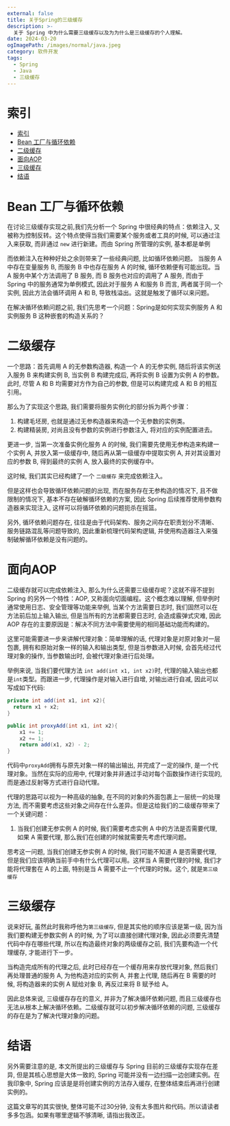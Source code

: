 ```yaml
---
external: false
title: 关于Spring的三级缓存
description: >-
  关于 Spring 中为什么需要三级缓存以及为为什么是三级缓存的个人理解。
date: 2024-03-20
ogImagePath: /images/normal/java.jpeg
category: 软件开发
tags:
  - Spring
  - Java
  - 三级缓存
---
```


# 索引

- [索引](#索引)
- [Bean 工厂与循环依赖](#bean-工厂与循环依赖)
- [二级缓存](#二级缓存)
- [面向AOP](#面向aop)
- [三级缓存](#三级缓存)
- [结语](#结语)

# Bean 工厂与循环依赖

在讨论三级缓存实现之前,我们先分析一个 Spring 中很经典的特点：依赖注入, 又被称为控制反转。这个特点使得当我们需要某个服务或者工具的时候, 可以通过注入来获取, 而非通过 `new` 进行新建。而由 Spring 所管理的实例, 基本都是单例

而依赖注入在种种好处之余则带来了一些经典问题, 比如循环依赖问题。 当服务 A 中存在变量服务 B, 而服务 B 中也存在服务 A 的时候, 循环依赖便有可能出现。当 A 服务中某个方法调用了 B 服务, 而 B 服务也对应的调用了 A 服务, 而由于 Spring 中的服务通常为单例模式, 因此对于服务 A 和服务 B 而言, 两者属于同一个实例, 因此方法会循环调用 A 和 B, 导致栈溢出。这就是触发了循环以来问题。

在解决循环依赖问题之前, 我们先思考一个问题：Spring是如何实现实例服务 A 和实例服务 B 这种嵌套的构造关系的？

# 二级缓存

一个思路：首先调用 A 的无参数构造器, 构造一个 A 的无参实例, 随后将该实例送入服务 B 来构建实例 B, 当实例 B 构建完成后, 再将实例 B 设置为实例 A 的参数。此时, 尽管 A 和 B 均需要对方作为自己的参数, 但是可以构建完成 A 和 B 的相互引用。

那么为了实现这个思路, 我们需要将服务实例化的部分拆为两个步骤：

1. 构建毛坯房, 也就是通过无参构造器来构造一个无参数的实例类。
2. 构建精装房, 对尚且没有参数的实例进行参数注入, 将对应的实例配置进去。

更进一步, 当第一次准备实例化服务 A 的时候, 我们需要先使用无参构造来构建一个实例 A, 并放入第一级缓存中, 随后再从第一级缓存中提取实例 A, 并对其设置对应的参数 B, 得到最终的实例 A, 放入最终的实例缓存中。

这时候, 我们其实已经构建了一个 `二级缓存` 来完成依赖注入。

但是这样也会导致循环依赖问题的出现, 而在服务存在无参构造的情况下, 且不做限制的情况下, 基本不存在破解循环依赖的方案, 因此 Spring 后续推荐使用参数构造器来实现注入, 这样可以将循环依赖的问题扼杀在摇篮。

另外, 循环依赖问题存在, 往往是由于代码架构、服务之间存在职责划分不清晰、服务链路混乱等问题导致的, 因此重新梳理代码架构逻辑, 并使用构造器注入来强制破解循环依赖是没有问题的。

# 面向AOP

二级缓存就可以完成依赖注入, 那么为什么还需要三级缓存呢？这就不得不提到 Spring 的另外一个特性：AOP, 又称面向切面编程。这个概念难以理解, 但举例时通常使用日志、安全管理等功能来举例, 当某个方法需要日志时, 我们固然可以在方法前后加上输入输出, 但是当所有的方法都需要日志时, 会造成霰弹式灾难, 因此 AOP 存在的主要原因是：解决不同方法中需要使用的相同基础功能而构建的。

这里可能需要进一步来讲解代理对象：简单理解的话, 代理对象是对原对象对一层包裹, 拥有和原始对象一样的输入和输出类型, 但是当参数进入时候, 会首先经过代理对象的操作, 当参数输出时, 会被代理对象进行后处理。

举例来说, 当我们要代理方法 `int add(int x1, int x2)`时, 代理的输入输出也都是`int`类型。而跟进一步, 代理操作是对输入进行自增, 对输出进行自减, 因此可以写成如下代码:

```java
private int add(int x1, int x2){
  return x1 + x2;
}

public int proxyAdd(int x1, int x2){
    x1 += 1;
    x2 += 1;
    return add(x1, x2) - 2;
}
```

代码中`proxyAdd`拥有与原先对象一样的输出输出, 并完成了一定的操作, 是一个代理对象。当然在实际的应用中, 代理对象并非通过手动对每个函数操作进行实现的, 而是通过反射等方式进行自动代理。

代理的思路可以视为一种高级的抽象, 在不同的对象的外面包裹上一层统一的处理方法, 而不需要考虑这些对象之间存在什么差异。但是这给我们的二级缓存带来了一个关键问题：

1. 当我们创建无参实例 A 的时候, 我们需要考虑实例 A 中的方法是否需要代理, 如果 A 需要代理, 那么我们在创建的时候就需要先考虑代理问题。

思考这一问题, 当我们创建无参实例 A 的时候, 我们可能不知道 A 是否需要代理, 但是我们应该明确当前手中有什么代理可以用。这样当 A 需要代理的时候, 我们才能将代理套在 A 的上面, 特别是当 A 需要不止一个代理的时候。这个, 就是`第三级缓存`

# 三级缓存

说来好玩, 虽然此时我称呼他为`第三级缓存`, 但是其实他的顺序应该是第一级, 因为当我们要构建无参数实例 A 的时候, 为了可以直接创建代理对象, 因此必须要先清楚代码中存在哪些代理, 所以在构造最终对象的两级缓存之前, 我们先要构造一个代理缓存, 才能进行下一步。

当构造完成所有的代理之后, 此时已经存在一个缓存用来存放代理对象, 然后我们再处理普通的服务 A, 为他构造对应的实例 A, 并套上代理, 随后再在 B 需要的时候, 将构造器来的实例 A 赋给对象 B, 再反过来将 B 赋予给 A。

因此总体来说, 三级缓存存在的意义, 并非为了解决循环依赖问题, 而且三级缓存也无法从根本上解决循环依赖。二级缓存就可以初步解决循环依赖的问题, 三级缓存的存在是为了解决代理对象的问题。

# 结语

另外需要注意的是, 本文所提出的三级缓存与 Spring 目前的三级缓存实现存在差异, 但是其核心思想是大体一致的, Spring 可能并没有一边扫描一边创建实例。在我印象中, Spring 应该是是将创建实例的方法存入缓存, 在整体结束后再进行创建实例的。

这篇文章写的其实很快, 整体可能不过30分钟, 没有太多图片和代码。所以请读者多多包涵。如果有哪里逻辑不够清晰, 请指出我改正。
